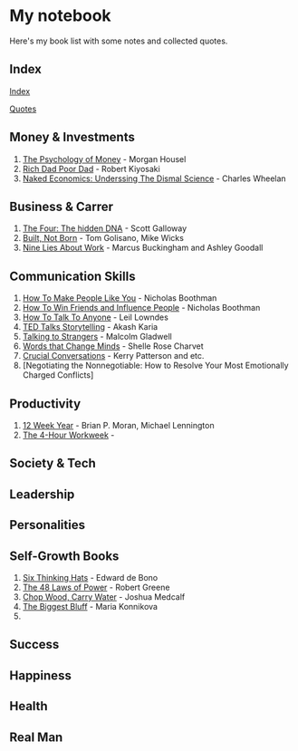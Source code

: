 # My notebook
Here's my book list with some notes and collected quotes.

## Index 
[Index](books/index.md)

[Quotes](quotes.md)

## Money & Investments
1. [The Psychology of Money](books/tpom.md) -  Morgan Housel
2. [Rich Dad Poor Dad](books/rdpd.md) -  Robert Kiyosaki
3. [Naked Economics: Underssing The Dismal Science](books/neutds.md) - Charles Wheelan

## Business & Carrer
1. [The Four: The hidden DNA](books/tfthdna.md) - Scott Galloway
2. [Built, Not Born](books/bnb.md) -  Tom Golisano, Mike Wicks
3. [Nine Lies About Work](books/nlaw.md) -  Marcus Buckingham and Ashley Goodall

## Communication Skills
1. [How To Make People Like You](books/htmplu.md) - Nicholas Boothman
2. [How To Win Friends and Influence People](books/htwfaip.md) - Nicholas Boothman
3. [How To Talk To Anyone](books/httta.md) - Leil Lowndes
4. [TED Talks Storytelling](books/tedts.md) - Akash Karia
5. [Talking to Strangers](books/tts.md) - Malcolm Gladwell
6. [Words that Change Minds](books/wtcm.md) - Shelle Rose Charvet
7. [Crucial Conversations](books/ccon.md) - Kerry Patterson and etc.
8. [Negotiating the Nonnegotiable: How to Resolve Your Most Emotionally Charged Conflicts]

## Productivity
1. [12 Week Year](books\t12ww.md) - Brian P. Moran, Michael Lennington
2. [The 4-Hour Workweek](books\t4hw.md) - 

## Society & Tech

## Leadership

## Personalities

## Self-Growth Books
1. [Six Thinking Hats](books/sth.md) - Edward de Bono
2. [The 48 Laws of Power](books/t48lop.md) - Robert Greene
3. [Chop Wood, Carry Water](books/cwcw.md) - Joshua Medcalf
4. [The Biggest Bluff](books/tbbluff.md) - Maria Konnikova
5. 

## Success

## Happiness

## Health

## Real Man

